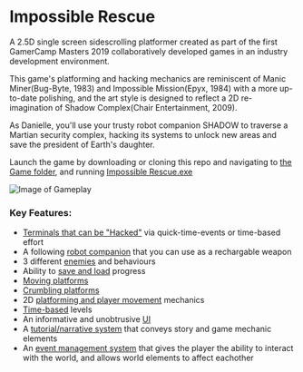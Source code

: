 # Impossible Rescue
 A 2.5D single screen sidescrolling platformer created as part of the first GamerCamp Masters 2019 collaboratively developed games in an industry development environment.
 
 This game's platforming and hacking mechanics are reminiscent of Manic Miner(Bug-Byte, 1983) and Impossible Mission(Epyx, 1984) with a more up-to-date polishing, and the art style is designed to reflect a 2D re-imagination of Shadow Complex(Chair Entertainment, 2009).
 
 As Danielle, you'll use your trusty robot companion SHADOW to traverse a Martian security complex, hacking its systems to unlock new areas and save the president of Earth's daughter.
 
 Launch the game by downloading or cloning this repo and navigating to [the Game folder](https://github.com/flyscript/Impossible-Rescue/tree/master/ImpossibleRescue-Game), and running [Impossible Rescue.exe](https://github.com/flyscript/Impossible-Rescue/blob/master/ImpossibleRescue-Game/Impossible%20Rescue.exe)
 
 ![Image of Gameplay](https://static.wixstatic.com/media/3978e6_3f29fe13e47d404b9c4d0cb389769f4df003.jpg/v1/fill/w_814,h_458,al_c,q_90/3978e6_3f29fe13e47d404b9c4d0cb389769f4df003.webp)
 

### Key Features:
* [Terminals that can be "Hacked"](https://github.com/flyscript/Impossible-Rescue/tree/master/ImpossibleRescue-Source/Classes/GamerCamp/GameSpecific/Hackables) via quick-time-events or time-based effort
* A following [robot companion](https://github.com/flyscript/Impossible-Rescue/blob/master/ImpossibleRescue-Source/Classes/GamerCamp/GameSpecific/Player/CObjShadow.cpp) that you can use as a rechargable weapon
* 3 different [enemies](https://github.com/flyscript/Impossible-Rescue/tree/master/ImpossibleRescue-Source/Classes/GamerCamp/GameSpecific/Enemies) and behaviours
* Ability to [save and load](https://github.com/flyscript/Impossible-Rescue/tree/master/ImpossibleRescue-Source/Classes/GamerCamp/GameController/DataPersistence) progress
* [Moving platforms](https://github.com/flyscript/Impossible-Rescue/blob/master/ImpossibleRescue-Source/Classes/GamerCamp/GameSpecific/Platforms/CObjMovingPlatform.cpp)
* [Crumbling platforms](https://github.com/flyscript/Impossible-Rescue/blob/master/ImpossibleRescue-Source/Classes/GamerCamp/GameSpecific/Platforms/CObjCrumblingPlatform.cpp)
* 2D [platforming and player movement](https://github.com/flyscript/Impossible-Rescue/blob/master/ImpossibleRescue-Source/Classes/GamerCamp/GameSpecific/Player/GCObjPlayer.cpp) mechanics
* [Time-based](https://github.com/flyscript/Impossible-Rescue/blob/master/ImpossibleRescue-Source/Classes/GamerCamp/GameSpecific/Levels/Act_1/CLevel4.cpp) levels
* An informative and unobtrusive [UI](https://github.com/flyscript/Impossible-Rescue/tree/master/ImpossibleRescue-Source/Classes/GamerCamp/GameSpecific/UI)
* A [tutorial/narrative system](https://github.com/flyscript/Impossible-Rescue/tree/master/ImpossibleRescue-Source/Classes/GamerCamp/GameSpecific/ShadowTutorial) that conveys story and game mechanic elements
* An [event management system](https://github.com/flyscript/Impossible-Rescue/tree/master/ImpossibleRescue-Source/Classes/GamerCamp/EventManager) that gives the player the ability to interact with the world, and allows world elements to affect eachother
